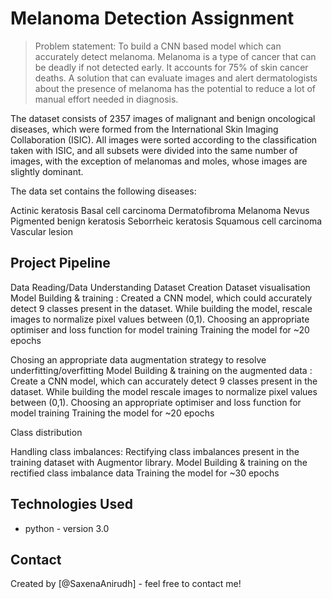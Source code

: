 # Melanoma Detection Assignment
> Problem statement: To build a CNN based model which can accurately detect melanoma. Melanoma is a type of cancer that can be deadly if not detected early. It accounts for 75% of skin cancer deaths. A solution that can evaluate images and alert dermatologists about the presence of melanoma has the potential to reduce a lot of manual effort needed in diagnosis.

The dataset consists of 2357 images of malignant and benign oncological diseases, which were formed from the International Skin Imaging Collaboration (ISIC). All images were sorted according to the classification taken with ISIC, and all subsets were divided into the same number of images, with the exception of melanomas and moles, whose images are slightly dominant.

The data set contains the following diseases:

Actinic keratosis
Basal cell carcinoma
Dermatofibroma
Melanoma
Nevus
Pigmented benign keratosis
Seborrheic keratosis
Squamous cell carcinoma
Vascular lesion

## Project Pipeline
Data Reading/Data Understanding 
Dataset Creation
Dataset visualisation 
Model Building & training : 
Created a CNN model, which could accurately detect 9 classes present in the dataset. While building the model, rescale images to normalize pixel values between (0,1).
Choosing an appropriate optimiser and loss function for model training
Training the model for ~20 epochs


Chosing an appropriate data augmentation strategy to resolve underfitting/overfitting 
Model Building & training on the augmented data :
Create a CNN model, which can accurately detect 9 classes present in the dataset. While building the model rescale images to normalize pixel values between (0,1).
Choosing an appropriate optimiser and loss function for model training
Training the model for ~20 epochs

Class distribution

Handling class imbalances: Rectifying class imbalances present in the training dataset with Augmentor library.
Model Building & training on the rectified class imbalance data 
Training the model for ~30 epochs

## Technologies Used
- python - version 3.0

## Contact
Created by [@SaxenaAnirudh] - feel free to contact me!
